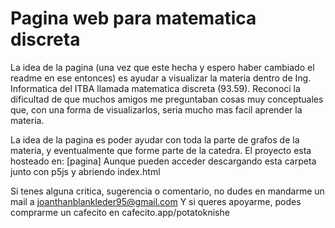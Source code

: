 # Pagina web para matematica discreta

La idea de la pagina (una vez que este hecha y espero haber cambiado el readme en ese entonces) es ayudar a visualizar la materia
dentro de Ing. Informatica del ITBA llamada matematica discreta (93.59).
Reconoci la dificultad de que muchos amigos me preguntaban cosas muy conceptuales que, con una forma de
visualizarlos, seria mucho mas facil aprender la materia.

La idea de la pagina es poder ayudar con toda la parte de grafos de la materia, y eventualmente que forme parte de la catedra.
El proyecto esta hosteado en: [pagina]
Aunque pueden acceder descargando esta carpeta junto con p5js y abriendo index.html

Si tenes alguna critica, sugerencia o comentario, no dudes en mandarme un mail a joanthanblankleder95@gmail.com
Y si queres apoyarme, podes comprarme un cafecito en cafecito.app/potatoknishe
